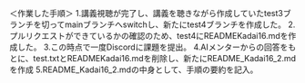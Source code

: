 ＜作業した手順＞
1.講義視聴が完了し、講義を聴きながら作成していたtest3ブランチを切ってmainブランチへswitchし、新たにtest4ブランチを作成した。
2.プルリクエストができているかの確認のため、test4にREADMEKadai16.mdを作成した。
3.この時点で一度Discordに課題を提出。
4.AIメンターからの回答をもとに、test.txtとREADMEKadai16.mdを削除し、新たにREADME_Kadai16_2.mdを作成
5.README_Kadai16_2.mdの中身として、手順の要約を記入。
